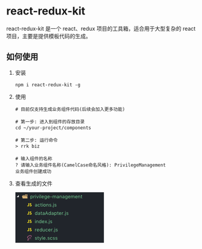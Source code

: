 # react-redux-kit

react-redux-kit 是一个 react、redux 项目的工具箱，适合用于大型复杂的 react 项目，主要是提供模板代码的生成。



## 如何使用

1. 安装

   ```
   npm i react-redux-kit -g
   ```

2. 使用

   ```text
   # 目前仅支持生成业务组件代码(后续会加入更多功能)
   
   # 第一步: 进入到组件的存放目录
   cd ~/your-project/components
   
   # 第二步: 运行命令
   > rrk biz
   
   # 输入组件的名称
   ? 请输入业务组件名称(CamelCase命名风格): PrivilegeManagement
   业务组件创建成功
   
   ```

3. 查看生成的文件

   ![image-20181123080751816](./assets/image-20181123080751816-2931671.png)
